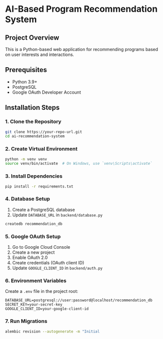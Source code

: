 # AI-Based Program Recommendation System

## Project Overview
This is a Python-based web application for recommending programs based on user interests and interactions.

## Prerequisites
- Python 3.9+
- PostgreSQL
- Google OAuth Developer Account

## Installation Steps

### 1. Clone the Repository
```bash
git clone https://your-repo-url.git
cd ai-recommendation-system
```

### 2. Create Virtual Environment
```bash
python -m venv venv
source venv/bin/activate  # On Windows, use `venv\Scripts\activate`
```

### 3. Install Dependencies
```bash
pip install -r requirements.txt
```

### 4. Database Setup
1. Create a PostgreSQL database
2. Update `DATABASE_URL` in `backend/database.py`
```bash
createdb recommendation_db
```

### 5. Google OAuth Setup
1. Go to Google Cloud Console
2. Create a new project
3. Enable OAuth 2.0
4. Create credentials (OAuth client ID)
5. Update `GOOGLE_CLIENT_ID` in `backend/auth.py`

### 6. Environment Variables
Create a `.env` file in the project root:
```
DATABASE_URL=postgresql://user:password@localhost/recommendation_db
SECRET_KEY=your-secret-key
GOOGLE_CLIENT_ID=your-google-client-id
```

### 7. Run Migrations
```bash
alembic revision --autogenerate -m "Initial
